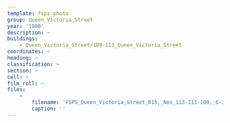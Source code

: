 ```yaml
---
template: fsps_photo
group: Queen_Victoria_Street
year: '1980'
description: ~
buildings:
    - Queen_Victoria_Street/109-113_Queen_Victoria_Street
coordinates: ~
heading: ~
classification: ~
section: ~
cell: ~
film_roll: ~
files:
    -
        filename: 'FSPS_Queen_Victoria_Street_015,_Nos_113-111-109,_6-2-A,_1980.png'
        caption: ''
---
```

